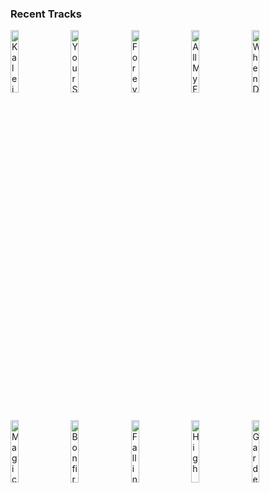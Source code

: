 ### Recent Tracks
[<img src='https://lastfm.freetls.fastly.net/i/u/300x300/51721f29da2ac7adb039ffeefad04385.png' width='16%' height='16%' alt='Kaleidoscope (feat. Grace Grundy)'>](https://www.last.fm/music/vicetone/_/kaleidoscope%2b%2528feat.%2bgrace%2bgrundy%2529)&nbsp;&nbsp;&nbsp;&nbsp;[<img src='https://lastfm.freetls.fastly.net/i/u/300x300/580cb997de52456c829bcfcbc2e24c3e.png' width='16%' height='16%' alt='Your Song'>](https://www.last.fm/music/elton%2bjohn/_/your%2bsong)&nbsp;&nbsp;&nbsp;&nbsp;[<img src='https://lastfm.freetls.fastly.net/i/u/300x300/433656941a78d5d94ef39ab8a7e65c5a.png' width='16%' height='16%' alt='Forever'>](https://www.last.fm/music/haim/_/forever)&nbsp;&nbsp;&nbsp;&nbsp;[<img src='https://lastfm.freetls.fastly.net/i/u/300x300/9f3d10b812a9b7fed3f25252335921f7.png' width='16%' height='16%' alt='All My Friends'>](https://www.last.fm/music/madeon/_/all%2bmy%2bfriends)&nbsp;&nbsp;&nbsp;&nbsp;[<img src='https://lastfm.freetls.fastly.net/i/u/300x300/76b5b0bb2dffa6ea4811655681056963.png' width='16%' height='16%' alt='When Did Your Heart Go Missing?'>](https://www.last.fm/music/rooney/_/when%2bdid%2byour%2bheart%2bgo%2bmissing%253f)&nbsp;&nbsp;&nbsp;&nbsp;<br>[<img src='https://lastfm.freetls.fastly.net/i/u/300x300/30e1a57136779d9408f2aa1b285fc12e.png' width='16%' height='16%' alt='Magic'>](https://www.last.fm/music/mr%2bjukes/_/magic)&nbsp;&nbsp;&nbsp;&nbsp;[<img src='https://lastfm.freetls.fastly.net/i/u/300x300/d9b3eb298897528c7d4986235820171f.png' width='16%' height='16%' alt='Bonfire Heart'>](https://www.last.fm/music/james%2bblunt/_/bonfire%2bheart)&nbsp;&nbsp;&nbsp;&nbsp;[<img src='https://lastfm.freetls.fastly.net/i/u/300x300/045c0c0b4ae300da6955935f296fa82e.png' width='16%' height='16%' alt='Falling'>](https://www.last.fm/music/betcha/_/falling)&nbsp;&nbsp;&nbsp;&nbsp;[<img src='https://lastfm.freetls.fastly.net/i/u/300x300/7de67e709caf4781c75b50302c9c850e.png' width='16%' height='16%' alt='High'>](https://www.last.fm/music/young%2brising%2bsons/_/high)&nbsp;&nbsp;&nbsp;&nbsp;[<img src='https://lastfm.freetls.fastly.net/i/u/300x300/56f1d11f8a804b5fcb2b9e5dcfc56b7d.png' width='16%' height='16%' alt='Garden Grays'>](https://www.last.fm/music/wildcat%2521%2bwildcat%2521/_/garden%2bgrays)&nbsp;&nbsp;&nbsp;&nbsp;<br>